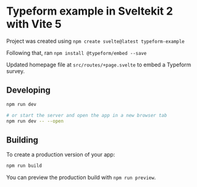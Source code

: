 # Typeform example in Sveltekit 2 with Vite 5

Project was created using `npm create svelte@latest typeform-example`

Following that, ran `npm install @typeform/embed --save`

Updated homepage file at `src/routes/+page.svelte` to embed a Typeform survey.

## Developing

```bash
npm run dev

# or start the server and open the app in a new browser tab
npm run dev -- --open
```

## Building

To create a production version of your app:

```bash
npm run build
```

You can preview the production build with `npm run preview`.
